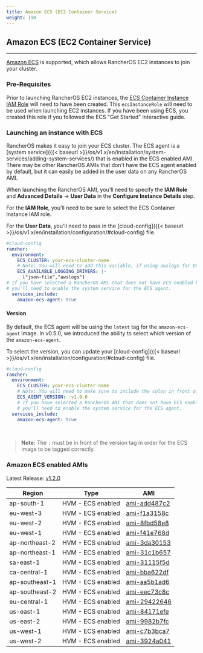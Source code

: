 ```yaml
---
title: Amazon ECS (EC2 Container Service)
weight: 190
---
```


## Amazon ECS (EC2 Container Service)
---

[Amazon ECS](https://aws.amazon.com/ecs/) is supported, which allows RancherOS EC2 instances to join your cluster.

### Pre-Requisites

Prior to launching RancherOS EC2 instances, the [ECS Container Instance IAM Role](http://docs.aws.amazon.com/AmazonECS/latest/developerguide/instance_IAM_role.html) will need to have been created. This `ecsInstanceRole` will need to be used when launching EC2 instances. If you have been using ECS, you created this role if you followed the ECS "Get Started" interactive guide.

### Launching an instance with ECS

RancherOS makes it easy to join your ECS cluster. The ECS agent is a [system service]({{< baseurl >}}/os/v1.x/en/installation/system-services/adding-system-services/) that is enabled in the ECS enabled AMI. There may be other RancherOS AMIs that don't have the ECS agent enabled by default, but it can easily be added in the user data on any RancherOS AMI.

When launching the RancherOS AMI, you'll need to specify the **IAM Role** and **Advanced Details** -> **User Data** in the **Configure Instance Details** step.

For the **IAM Role**, you'll need to be sure to select the ECS Container Instance IAM role.

For the **User Data**, you'll need to pass in the [cloud-config]({{< baseurl >}}/os/v1.x/en/installation/configuration/#cloud-config) file.

```yaml
#cloud-config
rancher:
  environment:
    ECS_CLUSTER: your-ecs-cluster-name
    # Note: You will need to add this variable, if using awslogs for ECS task.
    ECS_AVAILABLE_LOGGING_DRIVERS: |-
      ["json-file","awslogs"]
# If you have selected a RancherOS AMI that does not have ECS enabled by default,
# you'll need to enable the system service for the ECS agent.
  services_include:
    amazon-ecs-agent: true
```

#### Version

By default, the ECS agent will be using the `latest` tag for the `amazon-ecs-agent` image. In v0.5.0, we introduced the ability to select which version of the `amazon-ecs-agent`.

To select the version, you can update your [cloud-config]({{< baseurl >}}/os/v1.x/en/installation/configuration/#cloud-config) file.

```yaml
#cloud-config
rancher:
  environment:
    ECS_CLUSTER: your-ecs-cluster-name
    # Note: You will need to make sure to include the colon in front of the version.
    ECS_AGENT_VERSION: :v1.9.0
    # If you have selected a RancherOS AMI that does not have ECS enabled by default,
    # you'll need to enable the system service for the ECS agent.
  services_include:
    amazon-ecs-agent: true
```

<br>

> **Note:** The `:` must be in front of the version tag in order for the ECS image to be tagged correctly.

### Amazon ECS enabled AMIs

Latest Release: [v1.2.0](https://github.com/rancher/os/releases/tag/v1.2.0)

Region | Type | AMI
---|--- | ---
ap-south-1 | HVM - ECS enabled | [ami-add487c2](https://ap-south-1.console.aws.amazon.com/ec2/home?region=ap-south-1#launchInstanceWizard:ami=ami-add487c2)
eu-west-3 | HVM - ECS enabled | [ami-f1a3158c](https://eu-west-3.console.aws.amazon.com/ec2/home?region=eu-west-3#launchInstanceWizard:ami=ami-f1a3158c)
eu-west-2 | HVM - ECS enabled | [ami-8fbd58e8](https://eu-west-2.console.aws.amazon.com/ec2/home?region=eu-west-2#launchInstanceWizard:ami=ami-8fbd58e8)
eu-west-1 | HVM - ECS enabled | [ami-f41e768d](https://eu-west-1.console.aws.amazon.com/ec2/home?region=eu-west-1#launchInstanceWizard:ami=ami-f41e768d)
ap-northeast-2 | HVM - ECS enabled | [ami-3da30153](https://ap-northeast-2.console.aws.amazon.com/ec2/home?region=ap-northeast-2#launchInstanceWizard:ami=ami-3da30153)
ap-northeast-1 | HVM - ECS enabled | [ami-31c1b657](https://ap-northeast-1.console.aws.amazon.com/ec2/home?region=ap-northeast-1#launchInstanceWizard:ami=ami-31c1b657)
sa-east-1 | HVM - ECS enabled | [ami-31115f5d](https://sa-east-1.console.aws.amazon.com/ec2/home?region=sa-east-1#launchInstanceWizard:ami=ami-31115f5d)
ca-central-1 | HVM - ECS enabled | [ami-bba622df](https://ca-central-1.console.aws.amazon.com/ec2/home?region=ca-central-1#launchInstanceWizard:ami=ami-bba622df)
ap-southeast-1 | HVM - ECS enabled | [ami-aa5b1ad6](https://ap-southeast-1.console.aws.amazon.com/ec2/home?region=ap-southeast-1#launchInstanceWizard:ami=ami-aa5b1ad6)
ap-southeast-2 | HVM - ECS enabled | [ami-eec73c8c](https://ap-southeast-2.console.aws.amazon.com/ec2/home?region=ap-southeast-2#launchInstanceWizard:ami=ami-eec73c8c)
eu-central-1 | HVM - ECS enabled | [ami-29422646](https://eu-central-1.console.aws.amazon.com/ec2/home?region=eu-central-1#launchInstanceWizard:ami=ami-29422646)
us-east-1 | HVM - ECS enabled | [ami-84171efe](https://us-east-1.console.aws.amazon.com/ec2/home?region=us-east-1#launchInstanceWizard:ami=ami-84171efe)
us-east-2 | HVM - ECS enabled | [ami-9982b7fc](https://us-east-2.console.aws.amazon.com/ec2/home?region=us-east-2#launchInstanceWizard:ami=ami-9982b7fc)
us-west-1 | HVM - ECS enabled | [ami-c7b3bca7](https://us-west-1.console.aws.amazon.com/ec2/home?region=us-west-1#launchInstanceWizard:ami=ami-c7b3bca7)
us-west-2 | HVM - ECS enabled | [ami-3924a041](https://us-west-2.console.aws.amazon.com/ec2/home?region=us-west-2#launchInstanceWizard:ami=ami-3924a041)
